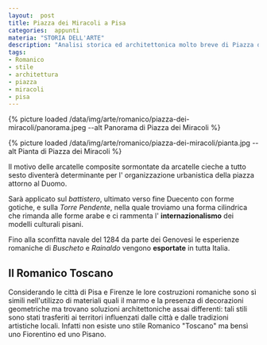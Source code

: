 ```yaml
---
layout:  post
title: Piazza dei Miracoli a Pisa
categories:  appunti
materia: "STORIA DELL'ARTE"
description: "Analisi storica ed architettonica molto breve di Piazza dei Miracoli."
tags:
- Romanico
- stile
- architettura
- piazza
- miracoli
- pisa
---
```


{% picture loaded /data/img/arte/romanico/piazza-dei-miracoli/panorama.jpeg --alt Panorama di Piazza dei Miracoli %}


{% picture loaded /data/img/arte/romanico/piazza-dei-miracoli/pianta.jpg --alt Pianta di Piazza dei Miracoli %}


Il motivo delle arcatelle composite sormontate da arcatelle cieche a tutto sesto diventerà determinante per l' organizzazione urbanistica della piazza attorno al Duomo.

Sarà applicato sul *battistero*, ultimato verso fine Duecento con forme gotiche, e sulla *Torre Pendente*, nella quale troviamo una forma cilindrica che rimanda alle forme arabe e ci rammenta l' **internazionalismo** dei modelli culturali pisani.

Fino alla sconfitta navale del 1284 da parte dei Genovesi le esperienze romaniche di *Buscheto* e *Rainaldo* vengono **esportate** in tutta Italia.

## Il Romanico Toscano

Considerando le città di Pisa e Firenze le lore costruzioni romaniche sono sì simili nell'utilizzo di materiali quali il marmo e la presenza di decorazioni geometriche ma trovano soluzioni architettoniche assai differenti: tali stili sono stati trasferiti ai territori influenzati dalle città e dalle tradizioni artistiche locali. Infatti non esiste uno stile Romanico "Toscano" ma bensì uno Fiorentino ed uno Pisano.